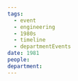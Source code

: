 ```yaml
---
tags:
  - event
  - engineering
  - 1980s
  - timeline
  - departmentEvents
date: 1981
people: 
department:
---
```

<span
	  class='ob-timelines' 
	  data-date='1981'  
	  data-class='orange'> 
</span>